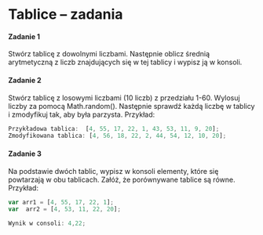 #  Tablice &ndash; zadania

#### Zadanie 1
Stwórz tablicę z dowolnymi liczbami. Następnie oblicz średnią arytmetyczną z liczb znajdujących się w tej tablicy i wypisz ją w konsoli.

#### Zadanie 2

Stwórz tablicę z losowymi liczbami (10 liczb) z przedziału 1-60. Wylosuj liczby za pomocą Math.random(). Następnie sprawdź każdą liczbę w tablicy i zmodyfikuj tak, aby była parzysta. Przykład:

```JavaScript
Przykładowa tablica:  [4, 55, 17, 22, 1, 43, 53, 11, 9, 20];
Zmodyfikowana tablica: [4, 56, 18, 22, 2, 44, 54, 12, 10, 20];
```

#### Zadanie 3

Na podstawie dwóch  tablic, wypisz w konsoli elementy, które się powtarzają w obu tablicach.
Załóż, że porównywane tablice są równe.
Przykład:

 ```JavaScript
 var arr1 = [4, 55, 17, 22, 1];
var  arr2 = [4, 53, 11, 22, 20];

Wynik w consoli: 4,22;
```
